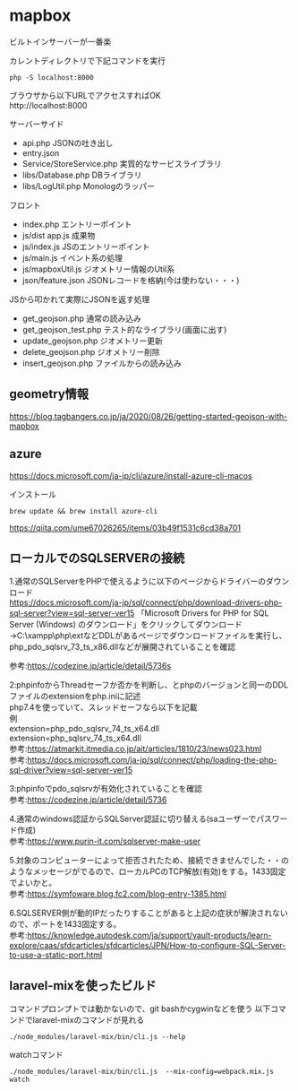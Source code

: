 # mapbox

ビルトインサーバーが一番楽

カレントディレクトリで下記コマンドを実行<br>
```
php -S localhost:8000
```

ブラウザから以下URLでアクセスすればOK<br>
http://localhost:8000

サーバーサイド
- api.php JSONの吐き出し
- entry.json
- Service/StoreService.php 実質的なサービスライブラリ
- libs/Database.php DBライブラリ
- libs/LogUtil.php Monologのラッパー

フロント
- index.php エントリーポイント
- js/dist app.js 成果物
- js/index.js JSのエントリーポイント
- js/main.js  イベント系の処理
- js/mapboxUtil.js ジオメトリー情報のUtil系 
- json/feature.json JSONレコードを格納(今は使わない・・・)

JSから叩かれて実際にJSONを返す処理
- get_geojson.php 通常の読み込み
- get_geojson_test.php テスト的なライブラリ(画面に出す)
- update_geojson.php ジオメトリー更新
- delete_geojson.php ジオメトリー削除
- insert_geojson.php ファイルからの読み込み

## geometry情報
https://blog.tagbangers.co.jp/ja/2020/08/26/getting-started-geojson-with-mapbox


## azure
https://docs.microsoft.com/ja-jp/cli/azure/install-azure-cli-macos

インストール
```
brew update && brew install azure-cli
```

https://qiita.com/ume67026265/items/03b49f1531c6cd38a701


## ローカルでのSQLSERVERの接続

1.通常のSQLServerをPHPで使えるように以下のページからドライバーのダウンロード<br>
https://docs.microsoft.com/ja-jp/sql/connect/php/download-drivers-php-sql-server?view=sql-server-ver15
「Microsoft Drivers for PHP for SQL Server (Windows) のダウンロード」をクリックしてダウンロード
→C:\xampp\php\extなどDDLがあるページでダウンロードファイルを実行し、php_pdo_sqlsrv_73_ts_x86.dllなどが展開されていることを確認<br>

参考:https://codezine.jp/article/detail/5736s

2:phpinfoからThreadセーフか否かを判断し、とphpのバージョンと同一のDDLファイルのextensionをphp.iniに記述<br>
php7.4を使っていて、スレッドセーフなら以下を記載<br>
例<br>
extension=php_pdo_sqlsrv_74_ts_x64.dll<br>
extension=php_sqlsrv_74_ts_x64.dll<br>
参考:https://atmarkit.itmedia.co.jp/ait/articles/1810/23/news023.html<br>
参考:https://docs.microsoft.com/ja-jp/sql/connect/php/loading-the-php-sql-driver?view=sql-server-ver15

3:phpinfoでpdo_sqlsrvが有効化されていることを確認<br>
参考:https://codezine.jp/article/detail/5736

4.通常のwindows認証からSQLServer認証に切り替える(saユーザーでパスワード作成)<br>
参考:https://www.purin-it.com/sqlserver-make-user

5.対象のコンピューターによって拒否されたため、接続できませんでした・・のようなメッセージがでるので、ローカルPCのTCP解放(有効)をする。1433固定でよいかと。<br>
参考:https://symfoware.blog.fc2.com/blog-entry-1385.html

6.SQLSERVER側が動的IPだったりすることがあると上記の症状が解決されないので、ポートを1433固定する。<br>
参考:https://knowledge.autodesk.com/ja/support/vault-products/learn-explore/caas/sfdcarticles/sfdcarticles/JPN/How-to-configure-SQL-Server-to-use-a-static-port.html

## laravel-mixを使ったビルド
コマンドプロンプトでは動かないので、git bashかcygwinなどを使う
以下コマンドでlaravel-mixのコマンドが見れる
```
./node_modules/laravel-mix/bin/cli.js --help 
```

watchコマンド
```
./node_modules/laravel-mix/bin/cli.js  --mix-config=webpack.mix.js watch

```
